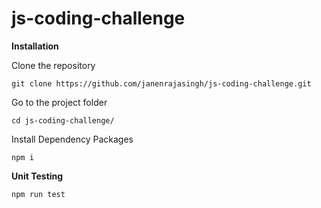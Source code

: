 # js-coding-challenge


**Installation**

  Clone the repository

   `git clone https://github.com/janenrajasingh/js-coding-challenge.git`

  Go to the project folder

   `cd js-coding-challenge/`
 
  Install Dependency Packages
 
   `npm i`
 
 

**Unit Testing**

   `npm run test`



